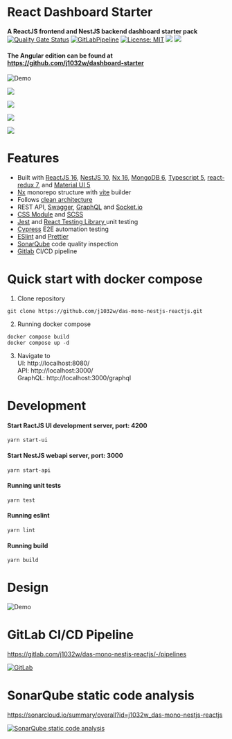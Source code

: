 # React Dashboard Starter
**A ReactJS frontend and NestJS backend dashboard starter pack**\
[![Quality Gate Status](https://sonarcloud.io/api/project_badges/measure?project=j1032w_das-mono-nestjs-reactjs&metric=alert_status)](https://sonarcloud.io/summary/new_code?id=j1032w_das-mono-nestjs-reactjs)
[![GitLabPipeline](https://gitlab.com/j1032w/das-mono-nestjs-reactjs/badges/main/pipeline.svg)](https://gitlab.com/j1032w/das-mono-nestjs-reactjs/-/pipelines)
[![License: MIT](https://img.shields.io/badge/License-MIT-yellow.svg)](https://opensource.org/licenses/MIT)
<a href="https://github.com/j1032w/das-mono-nestjs-reactjs" target="_blank"><img src="https://visitor-badge.laobi.icu/badge?page_id=j1032w.das-mono-nestjs-reactjs"></a>
[![](https://www.paypalobjects.com/en_US/i/btn/btn_donate_SM.gif)](https://www.paypal.com/donate/?hosted_button_id=29ZE3URD5V9Q8)

#### The Angular edition can be found at https://github.com/j1032w/dashboard-starter




![Demo](documentations/react-das-cypress.gif)

![](documentations/redux-chrome.png)

![](documentations/swagger.png)

![](documentations/graphql.png)

![](documentations/socket.io.png)

# Features

- Built with  [ReactJS 16](https://react.dev/), [NestJS 10](https://nestjs.com/), [Nx 16](https://nx.dev/),  [MongoDB 6](https://www.mongodb.com/), [Typescript 5](https://www.typescriptlang.org/), [react-redux 7](https://react-redux.js.org/), and [Material UI 5](https://mui.com/)
- [Nx](https://nx.dev/) monorepo structure with [vite](https://vitejs.dev/) builder
- Follows [clean architecture](https://blog.cleancoder.com/uncle-bob/2012/08/13/the-clean-architecture.html)
- REST API, [Swagger](https://swagger.io/), [GraphQL](https://graphql.org/) and [Socket.io](https://socket.io/)
- [CSS Module](https://github.com/css-modules/css-modules) and [SCSS](https://sass-lang.com/documentation/syntax) 
- [Jest](https://jestjs.io/) and [React Testing Library ](https://testing-library.com/docs/react-testing-library/intro/) unit testing 
- [Cypress](https://www.cypress.io/) E2E automation testing 
- [ESlint](https://eslint.org/) and [Prettier](https://prettier.io/) 
- [SonarQube](https://sonarcloud.io/dashboard?id=j1032w_das-mono-nestjs-reactjs) code quality inspection
- [Gitlab](https://gitlab.com/j1032w/react-dashboard-starter/-/pipelines) CI/CD pipeline




# Quick start with docker compose
1. Clone repository
```
git clone https://github.com/j1032w/das-mono-nestjs-reactjs.git
```
2. Running docker compose
```
docker compose build
docker compose up -d
```
3. Navigate to \
   UI: http://localhost:8080/ \
   API: http://localhost:3000/ \
   GraphQL: http://localhost:3000/graphql


# Development

#### Start RactJS UI development server, port: 4200
```
yarn start-ui
``` 
#### Start NestJS webapi server, port: 3000
```
yarn start-api
``` 

#### Running unit tests
```
yarn test
```

#### Running eslint
```
yarn lint
```

#### Running build
``` 
yarn build
``` 

# Design

![Demo](documentations/design.png)

# GitLab CI/CD Pipeline
https://gitlab.com/j1032w/das-mono-nestjs-reactjs/-/pipelines

[![GitLab](documentations/gitlab-pipeline.png)](https://gitlab.com/j1032w/react-dashboard-starter/-/pipelines)


# SonarQube static code analysis
https://sonarcloud.io/summary/overall?id=j1032w_das-mono-nestjs-reactjs

[![SonarQube static code analysis](documentations/sonarqube.png)](https://sonarcloud.io/summary/overall?id=j1032w_das-mono-nestjs-reactjs)
